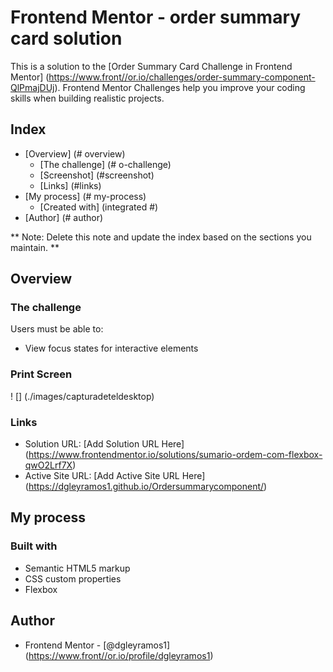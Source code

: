 # Frontend Mentor - order summary card solution

This is a solution to the [Order Summary Card Challenge in Frontend Mentor] (https://www.front//or.io/challenges/order-summary-component-QlPmajDUj). Frontend Mentor Challenges help you improve your coding skills when building realistic projects.

## Index

- [Overview] (# overview)
  - [The challenge] (# o-challenge)
  - [Screenshot] (#screenshot)
  - [Links] (#links)
- [My process] (# my-process)
  - [Created with] (integrated #)
- [Author] (# author)

** Note: Delete this note and update the index based on the sections you maintain. **

## Overview

### The challenge

Users must be able to:

- View focus states for interactive elements

### Print Screen

! [] (./images/capturadeteldesktop)

### Links

- Solution URL: [Add Solution URL Here] (https://www.frontendmentor.io/solutions/sumario-ordem-com-flexbox-qwO2Lrf7X)
- Active Site URL: [Add Active Site URL Here] (https://dgleyramos1.github.io/Ordersummarycomponent/)

## My process

### Built with

- Semantic HTML5 markup
- CSS custom properties
- Flexbox


## Author

- Frontend Mentor - [@dgleyramos1] (https://www.front//or.io/profile/dgleyramos1)